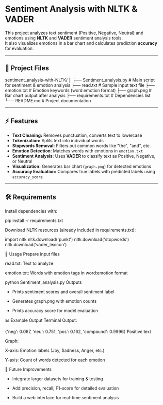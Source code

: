# Sentiment Analysis with NLTK & VADER

This project analyzes text sentiment (Positive, Negative, Neutral) and emotions using **NLTK** and **VADER** sentiment analysis tools.  
It also visualizes emotions in a bar chart and calculates prediction **accuracy** for evaluation.

--------

## 📂 Project Files

sentiment_analysis-with-NLTK/
│
├── Sentiment_analysis.py # Main script for sentiment & emotion analysis
├── read.txt # Sample input text file
├── emotion.txt # Emotion keywords (word:emotion format)
├── graph.png # Bar chart output after analysis
├── requirements.txt # Dependencies list
└── README.md # Project documentation

---------

## ⚡ Features

- **Text Cleaning:** Removes punctuation, converts text to lowercase  
- **Tokenization:** Splits text into individual words  
- **Stopwords Removal:** Filters out common words like "the", "and", etc.  
- **Emotion Detection:** Matches words with emotions in `emotion.txt`  
- **Sentiment Analysis:** Uses **VADER** to classify text as Positive, Negative, or Neutral  
- **Visualization:** Generates bar chart (`graph.png`) for detected emotions  
- **Accuracy Evaluation:** Compares true labels with predicted labels using `accuracy_score`  

---

## 🛠 Requirements

Install dependencies with:

pip install -r requirements.txt

Download NLTK resources
(already included in requirements.txt):

import nltk
nltk.download('punkt')
nltk.download('stopwords')
nltk.download('vader_lexicon')

📖 Usage
Prepare input files

read.txt: Text to analyze

emotion.txt: Words with emotion tags in word:emotion format

python Sentiment_analysis.py
Outputs

* Prints sentiment scores and overall sentiment label

* Generates graph.png with emotion counts

* Prints accuracy score for model evaluation

📊 Example Output
Terminal Output:

{'neg': 0.087, 'neu': 0.751, 'pos': 0.162, 'compound': 0.9996}
Positive text


Graph:

X-axis: Emotion labels (Joy, Sadness, Anger, etc.)

Y-axis: Count of words detected for each emotion

🚀 Future Improvements
* Integrate larger datasets for training & testing

* Add precision, recall, F1-score for detailed evaluation

* Build a web interface for real-time sentiment analysis
